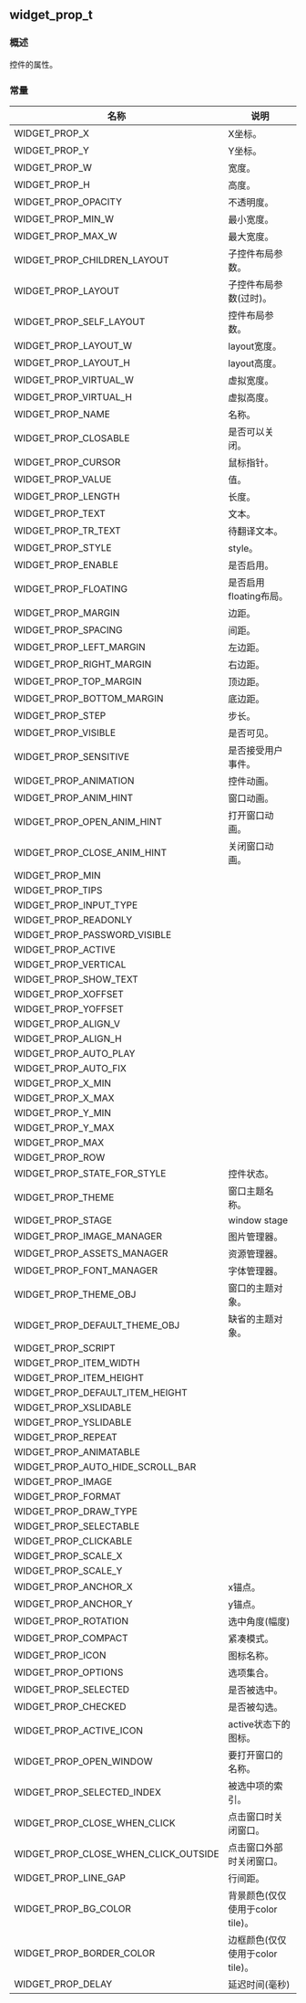 ## widget\_prop\_t
### 概述
 控件的属性。

### 常量
<p id="widget_prop_t_consts">

| 名称 | 说明 | 
| -------- | ------- | 
| WIDGET\_PROP\_X | X坐标。 |
| WIDGET\_PROP\_Y | Y坐标。 |
| WIDGET\_PROP\_W | 宽度。 |
| WIDGET\_PROP\_H | 高度。 |
| WIDGET\_PROP\_OPACITY | 不透明度。 |
| WIDGET\_PROP\_MIN\_W | 最小宽度。 |
| WIDGET\_PROP\_MAX\_W | 最大宽度。 |
| WIDGET\_PROP\_CHILDREN\_LAYOUT | 子控件布局参数。 |
| WIDGET\_PROP\_LAYOUT | 子控件布局参数(过时)。 |
| WIDGET\_PROP\_SELF\_LAYOUT | 控件布局参数。 |
| WIDGET\_PROP\_LAYOUT\_W | layout宽度。 |
| WIDGET\_PROP\_LAYOUT\_H | layout高度。 |
| WIDGET\_PROP\_VIRTUAL\_W | 虚拟宽度。 |
| WIDGET\_PROP\_VIRTUAL\_H | 虚拟高度。 |
| WIDGET\_PROP\_NAME | 名称。 |
| WIDGET\_PROP\_CLOSABLE | 是否可以关闭。 |
| WIDGET\_PROP\_CURSOR | 鼠标指针。 |
| WIDGET\_PROP\_VALUE | 值。 |
| WIDGET\_PROP\_LENGTH | 长度。 |
| WIDGET\_PROP\_TEXT | 文本。 |
| WIDGET\_PROP\_TR\_TEXT | 待翻译文本。 |
| WIDGET\_PROP\_STYLE | style。 |
| WIDGET\_PROP\_ENABLE | 是否启用。 |
| WIDGET\_PROP\_FLOATING | 是否启用floating布局。 |
| WIDGET\_PROP\_MARGIN | 边距。 |
| WIDGET\_PROP\_SPACING | 间距。 |
| WIDGET\_PROP\_LEFT\_MARGIN | 左边距。 |
| WIDGET\_PROP\_RIGHT\_MARGIN | 右边距。 |
| WIDGET\_PROP\_TOP\_MARGIN | 顶边距。 |
| WIDGET\_PROP\_BOTTOM\_MARGIN | 底边距。 |
| WIDGET\_PROP\_STEP | 步长。 |
| WIDGET\_PROP\_VISIBLE | 是否可见。 |
| WIDGET\_PROP\_SENSITIVE | 是否接受用户事件。 |
| WIDGET\_PROP\_ANIMATION | 控件动画。 |
| WIDGET\_PROP\_ANIM\_HINT | 窗口动画。 |
| WIDGET\_PROP\_OPEN\_ANIM\_HINT | 打开窗口动画。 |
| WIDGET\_PROP\_CLOSE\_ANIM\_HINT | 关闭窗口动画。 |
| WIDGET\_PROP\_MIN |  |
| WIDGET\_PROP\_TIPS |  |
| WIDGET\_PROP\_INPUT\_TYPE |  |
| WIDGET\_PROP\_READONLY |  |
| WIDGET\_PROP\_PASSWORD\_VISIBLE |  |
| WIDGET\_PROP\_ACTIVE |  |
| WIDGET\_PROP\_VERTICAL |  |
| WIDGET\_PROP\_SHOW\_TEXT |  |
| WIDGET\_PROP\_XOFFSET |  |
| WIDGET\_PROP\_YOFFSET |  |
| WIDGET\_PROP\_ALIGN\_V |  |
| WIDGET\_PROP\_ALIGN\_H |  |
| WIDGET\_PROP\_AUTO\_PLAY |  |
| WIDGET\_PROP\_AUTO\_FIX |  |
| WIDGET\_PROP\_X\_MIN |  |
| WIDGET\_PROP\_X\_MAX |  |
| WIDGET\_PROP\_Y\_MIN |  |
| WIDGET\_PROP\_Y\_MAX |  |
| WIDGET\_PROP\_MAX |  |
| WIDGET\_PROP\_ROW |  |
| WIDGET\_PROP\_STATE\_FOR\_STYLE | 控件状态。 |
| WIDGET\_PROP\_THEME | 窗口主题名称。 |
| WIDGET\_PROP\_STAGE | window stage |
| WIDGET\_PROP\_IMAGE\_MANAGER | 图片管理器。 |
| WIDGET\_PROP\_ASSETS\_MANAGER | 资源管理器。 |
| WIDGET\_PROP\_FONT\_MANAGER | 字体管理器。 |
| WIDGET\_PROP\_THEME\_OBJ | 窗口的主题对象。 |
| WIDGET\_PROP\_DEFAULT\_THEME\_OBJ | 缺省的主题对象。 |
| WIDGET\_PROP\_SCRIPT |  |
| WIDGET\_PROP\_ITEM\_WIDTH |  |
| WIDGET\_PROP\_ITEM\_HEIGHT |  |
| WIDGET\_PROP\_DEFAULT\_ITEM\_HEIGHT |  |
| WIDGET\_PROP\_XSLIDABLE |  |
| WIDGET\_PROP\_YSLIDABLE |  |
| WIDGET\_PROP\_REPEAT |  |
| WIDGET\_PROP\_ANIMATABLE |  |
| WIDGET\_PROP\_AUTO\_HIDE\_SCROLL\_BAR |  |
| WIDGET\_PROP\_IMAGE |  |
| WIDGET\_PROP\_FORMAT |  |
| WIDGET\_PROP\_DRAW\_TYPE |  |
| WIDGET\_PROP\_SELECTABLE |  |
| WIDGET\_PROP\_CLICKABLE |  |
| WIDGET\_PROP\_SCALE\_X |  |
| WIDGET\_PROP\_SCALE\_Y |  |
| WIDGET\_PROP\_ANCHOR\_X | x锚点。 |
| WIDGET\_PROP\_ANCHOR\_Y | y锚点。 |
| WIDGET\_PROP\_ROTATION | 选中角度(幅度) |
| WIDGET\_PROP\_COMPACT | 紧凑模式。 |
| WIDGET\_PROP\_ICON | 图标名称。 |
| WIDGET\_PROP\_OPTIONS | 选项集合。 |
| WIDGET\_PROP\_SELECTED | 是否被选中。 |
| WIDGET\_PROP\_CHECKED | 是否被勾选。 |
| WIDGET\_PROP\_ACTIVE\_ICON | active状态下的图标。 |
| WIDGET\_PROP\_OPEN\_WINDOW | 要打开窗口的名称。 |
| WIDGET\_PROP\_SELECTED\_INDEX | 被选中项的索引。 |
| WIDGET\_PROP\_CLOSE\_WHEN\_CLICK | 点击窗口时关闭窗口。 |
| WIDGET\_PROP\_CLOSE\_WHEN\_CLICK\_OUTSIDE | 点击窗口外部时关闭窗口。 |
| WIDGET\_PROP\_LINE\_GAP | 行间距。 |
| WIDGET\_PROP\_BG\_COLOR | 背景颜色(仅仅使用于color tile)。 |
| WIDGET\_PROP\_BORDER\_COLOR | 边框颜色(仅仅使用于color tile)。 |
| WIDGET\_PROP\_DELAY | 延迟时间(毫秒) |
